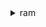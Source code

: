 <details><summary>ram</summary><blockquote>

- **<details><summary>accept-resource-share-invitation</summary><blockquote>**

  * --resource-share-invitation-arn
  * --client-token
  * --cli-input-json
  * --cli-input-yaml
  * --generate-cli-skeleton


- **<details><summary>associate-resource-share</summary><blockquote>**

  * --resource-share-arn
  * --resource-arns
  * --principals
  * --client-token
  * --cli-input-json
  * --cli-input-yaml
  * --generate-cli-skeleton


- **<details><summary>associate-resource-share-permission</summary><blockquote>**

  * --resource-share-arn
  * --permission-arn
  * --replace
  * --no-replace
  * --client-token
  * --permission-version
  * --cli-input-json
  * --cli-input-yaml
  * --generate-cli-skeleton


- **<details><summary>create-resource-share</summary><blockquote>**

  * --name
  * --resource-arns
  * --principals
  * --tags
  * --allow-external-principals
  * --no-allow-external-principals
  * --client-token
  * --permission-arns
  * --cli-input-json
  * --cli-input-yaml
  * --generate-cli-skeleton


- **<details><summary>delete-resource-share</summary><blockquote>**

  * --resource-share-arn
  * --client-token
  * --cli-input-json
  * --cli-input-yaml
  * --generate-cli-skeleton


- **<details><summary>disassociate-resource-share</summary><blockquote>**

  * --resource-share-arn
  * --resource-arns
  * --principals
  * --client-token
  * --cli-input-json
  * --cli-input-yaml
  * --generate-cli-skeleton


- **<details><summary>disassociate-resource-share-permission</summary><blockquote>**

  * --resource-share-arn
  * --permission-arn
  * --client-token
  * --cli-input-json
  * --cli-input-yaml
  * --generate-cli-skeleton


- **<details><summary>enable-sharing-with-aws-organization</summary><blockquote>**

  * --cli-input-json
  * --cli-input-yaml
  * --generate-cli-skeleton


- **<details><summary>get-permission</summary><blockquote>**

  * --permission-arn
  * --permission-version
  * --cli-input-json
  * --cli-input-yaml
  * --generate-cli-skeleton


- **<details><summary>get-resource-policies</summary><blockquote>**

  * --resource-arns
  * --principal
  * --cli-input-json
  * --cli-input-yaml
  * --starting-token
  * --page-size
  * --max-items
  * --generate-cli-skeleton


- **<details><summary>get-resource-share-associations</summary><blockquote>**

  * --association-type
  * --resource-share-arns
  * --resource-arn
  * --principal
  * --association-status
  * --cli-input-json
  * --cli-input-yaml
  * --starting-token
  * --page-size
  * --max-items
  * --generate-cli-skeleton


- **<details><summary>get-resource-share-invitations</summary><blockquote>**

  * --resource-share-invitation-arns
  * --resource-share-arns
  * --cli-input-json
  * --cli-input-yaml
  * --starting-token
  * --page-size
  * --max-items
  * --generate-cli-skeleton


- **<details><summary>get-resource-shares</summary><blockquote>**

  * --resource-share-arns
  * --resource-share-status
  * --resource-owner
  * --name
  * --tag-filters
  * --permission-arn
  * --cli-input-json
  * --cli-input-yaml
  * --starting-token
  * --page-size
  * --max-items
  * --generate-cli-skeleton


- **<details><summary>help</summary><blockquote>**

  * 


- **<details><summary>list-pending-invitation-resources</summary><blockquote>**

  * --resource-share-invitation-arn
  * --next-token
  * --max-results
  * --cli-input-json
  * --cli-input-yaml
  * --generate-cli-skeleton


- **<details><summary>list-permissions</summary><blockquote>**

  * --resource-type
  * --next-token
  * --max-results
  * --cli-input-json
  * --cli-input-yaml
  * --generate-cli-skeleton


- **<details><summary>list-principals</summary><blockquote>**

  * --resource-owner
  * --resource-arn
  * --principals
  * --resource-type
  * --resource-share-arns
  * --cli-input-json
  * --cli-input-yaml
  * --starting-token
  * --page-size
  * --max-items
  * --generate-cli-skeleton


- **<details><summary>list-resources</summary><blockquote>**

  * --resource-owner
  * --principal
  * --resource-type
  * --resource-arns
  * --resource-share-arns
  * --cli-input-json
  * --cli-input-yaml
  * --starting-token
  * --page-size
  * --max-items
  * --generate-cli-skeleton


- **<details><summary>list-resource-share-permissions</summary><blockquote>**

  * --resource-share-arn
  * --next-token
  * --max-results
  * --cli-input-json
  * --cli-input-yaml
  * --generate-cli-skeleton


- **<details><summary>list-resource-types</summary><blockquote>**

  * --next-token
  * --max-results
  * --cli-input-json
  * --cli-input-yaml
  * --generate-cli-skeleton


- **<details><summary>promote-resource-share-created-from-policy</summary><blockquote>**

  * --resource-share-arn
  * --cli-input-json
  * --cli-input-yaml
  * --generate-cli-skeleton


- **<details><summary>reject-resource-share-invitation</summary><blockquote>**

  * --resource-share-invitation-arn
  * --client-token
  * --cli-input-json
  * --cli-input-yaml
  * --generate-cli-skeleton


- **<details><summary>tag-resource</summary><blockquote>**

  * --resource-share-arn
  * --tags
  * --cli-input-json
  * --cli-input-yaml
  * --generate-cli-skeleton


- **<details><summary>untag-resource</summary><blockquote>**

  * --resource-share-arn
  * --tag-keys
  * --cli-input-json
  * --cli-input-yaml
  * --generate-cli-skeleton


- **<details><summary>update-resource-share</summary><blockquote>**

  * --resource-share-arn
  * --name
  * --allow-external-principals
  * --no-allow-external-principals
  * --client-token
  * --cli-input-json
  * --cli-input-yaml
  * --generate-cli-skeleton


</blockquote></details>
</blockquote></details>
</blockquote></details>
</blockquote></details>
</blockquote></details>
</blockquote></details>
</blockquote></details>
</blockquote></details>
</blockquote></details>
</blockquote></details>
</blockquote></details>
</blockquote></details>
</blockquote></details>
</blockquote></details>
</blockquote></details>
</blockquote></details>
</blockquote></details>
</blockquote></details>
</blockquote></details>
</blockquote></details>
</blockquote></details>
</blockquote></details>
</blockquote></details>
</blockquote></details>
</blockquote></details>
</blockquote></details>
